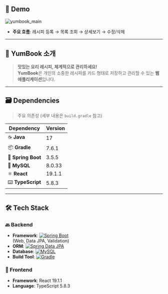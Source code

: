 ## 🎥 Demo
![yumbook_main](https://github.com/user-attachments/assets/c4066488-cd77-4bca-962b-e27140b4339a)

- **주요 흐름**: 레시피 등록 → 목록 조회 → 상세보기 → 수정/삭제


---


## 🍳 YumBook 소개
> **맛있는 요리 레시피, 체계적으로 관리하세요!**  
> **YumBook**은 개인의 소중한 레시피를 카드 형태로 저장하고 관리할 수 있는 **웹 애플리케이션**입니다.  


---


## 🗃️ Dependencies
> 주요 의존성 (세부 내용은 `build.gradle` 참고)

| Dependency   | Version  |
|--------------|----------|
| ☕ **Java**  | 17       |
| 📦 **Gradle** | 7.6.1    |
| 🚀 **Spring Boot** | 3.5.5    |
| 🐬 **MySQL** | 8.0.33   |
| ⚛️ **React** | 19.1.1   |
| ⌨️ **TypeScript** | 5.8.3    |


---


## 🛠️ Tech Stack
### 🔙 Backend
- **Framework**: [![Spring Boot](https://img.shields.io/badge/Spring%20Boot-3.5.5-brightgreen.svg)](https://spring.io/projects/spring-boot)  
  (Web, Data JPA, Validation)  
- **ORM**: [![Spring Data JPA](https://img.shields.io/badge/Spring%20Data%20JPA-3.5.5-blue.svg)](https://spring.io/projects/spring-data-jpa)  
- **Database**: [![MySQL](https://img.shields.io/badge/MySQL-8.0-orange.svg)](https://www.mysql.com/)  
- **Build Tool**: [![Gradle](https://img.shields.io/badge/Gradle-7.6.1-green.svg)](https://gradle.org/)

### 🎨 Frontend
- **Framework**: React 19.1.1  
- **Language**: TypeScript 5.8.3  
